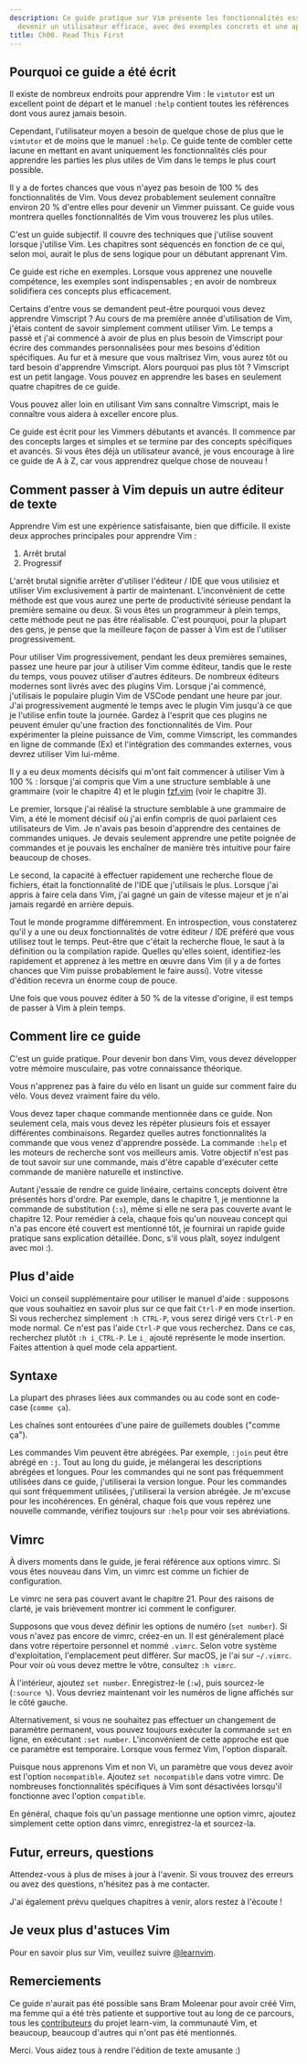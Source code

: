```yaml
---
description: Ce guide pratique sur Vim présente les fonctionnalités essentielles pour
  devenir un utilisateur efficace, avec des exemples concrets et une approche structurée.
title: Ch00. Read This First
---
```


## Pourquoi ce guide a été écrit

Il existe de nombreux endroits pour apprendre Vim : le `vimtutor` est un excellent point de départ et le manuel `:help` contient toutes les références dont vous aurez jamais besoin.

Cependant, l'utilisateur moyen a besoin de quelque chose de plus que le `vimtutor` et de moins que le manuel `:help`. Ce guide tente de combler cette lacune en mettant en avant uniquement les fonctionnalités clés pour apprendre les parties les plus utiles de Vim dans le temps le plus court possible.

Il y a de fortes chances que vous n'ayez pas besoin de 100 % des fonctionnalités de Vim. Vous devez probablement seulement connaître environ 20 % d'entre elles pour devenir un Vimmer puissant. Ce guide vous montrera quelles fonctionnalités de Vim vous trouverez les plus utiles.

C'est un guide subjectif. Il couvre des techniques que j'utilise souvent lorsque j'utilise Vim. Les chapitres sont séquencés en fonction de ce qui, selon moi, aurait le plus de sens logique pour un débutant apprenant Vim.

Ce guide est riche en exemples. Lorsque vous apprenez une nouvelle compétence, les exemples sont indispensables ; en avoir de nombreux solidifiera ces concepts plus efficacement.

Certains d'entre vous se demandent peut-être pourquoi vous devez apprendre Vimscript ? Au cours de ma première année d'utilisation de Vim, j'étais content de savoir simplement comment utiliser Vim. Le temps a passé et j'ai commencé à avoir de plus en plus besoin de Vimscript pour écrire des commandes personnalisées pour mes besoins d'édition spécifiques. Au fur et à mesure que vous maîtrisez Vim, vous aurez tôt ou tard besoin d'apprendre Vimscript. Alors pourquoi pas plus tôt ? Vimscript est un petit langage. Vous pouvez en apprendre les bases en seulement quatre chapitres de ce guide.

Vous pouvez aller loin en utilisant Vim sans connaître Vimscript, mais le connaître vous aidera à exceller encore plus.

Ce guide est écrit pour les Vimmers débutants et avancés. Il commence par des concepts larges et simples et se termine par des concepts spécifiques et avancés. Si vous êtes déjà un utilisateur avancé, je vous encourage à lire ce guide de A à Z, car vous apprendrez quelque chose de nouveau !

## Comment passer à Vim depuis un autre éditeur de texte

Apprendre Vim est une expérience satisfaisante, bien que difficile. Il existe deux approches principales pour apprendre Vim :

1. Arrêt brutal
2. Progressif

L'arrêt brutal signifie arrêter d'utiliser l'éditeur / IDE que vous utilisiez et utiliser Vim exclusivement à partir de maintenant. L'inconvénient de cette méthode est que vous aurez une perte de productivité sérieuse pendant la première semaine ou deux. Si vous êtes un programmeur à plein temps, cette méthode peut ne pas être réalisable. C'est pourquoi, pour la plupart des gens, je pense que la meilleure façon de passer à Vim est de l'utiliser progressivement.

Pour utiliser Vim progressivement, pendant les deux premières semaines, passez une heure par jour à utiliser Vim comme éditeur, tandis que le reste du temps, vous pouvez utiliser d'autres éditeurs. De nombreux éditeurs modernes sont livrés avec des plugins Vim. Lorsque j'ai commencé, j'utilisais le populaire plugin Vim de VSCode pendant une heure par jour. J'ai progressivement augmenté le temps avec le plugin Vim jusqu'à ce que je l'utilise enfin toute la journée. Gardez à l'esprit que ces plugins ne peuvent émuler qu'une fraction des fonctionnalités de Vim. Pour expérimenter la pleine puissance de Vim, comme Vimscript, les commandes en ligne de commande (Ex) et l'intégration des commandes externes, vous devrez utiliser Vim lui-même.

Il y a eu deux moments décisifs qui m'ont fait commencer à utiliser Vim à 100 % : lorsque j'ai compris que Vim a une structure semblable à une grammaire (voir le chapitre 4) et le plugin [fzf.vim](https://github.com/junegunn/fzf.vim) (voir le chapitre 3).

Le premier, lorsque j'ai réalisé la structure semblable à une grammaire de Vim, a été le moment décisif où j'ai enfin compris de quoi parlaient ces utilisateurs de Vim. Je n'avais pas besoin d'apprendre des centaines de commandes uniques. Je devais seulement apprendre une petite poignée de commandes et je pouvais les enchaîner de manière très intuitive pour faire beaucoup de choses.

Le second, la capacité à effectuer rapidement une recherche floue de fichiers, était la fonctionnalité de l'IDE que j'utilisais le plus. Lorsque j'ai appris à faire cela dans Vim, j'ai gagné un gain de vitesse majeur et je n'ai jamais regardé en arrière depuis.

Tout le monde programme différemment. En introspection, vous constaterez qu'il y a une ou deux fonctionnalités de votre éditeur / IDE préféré que vous utilisez tout le temps. Peut-être que c'était la recherche floue, le saut à la définition ou la compilation rapide. Quelles qu'elles soient, identifiez-les rapidement et apprenez à les mettre en œuvre dans Vim (il y a de fortes chances que Vim puisse probablement le faire aussi). Votre vitesse d'édition recevra un énorme coup de pouce.

Une fois que vous pouvez éditer à 50 % de la vitesse d'origine, il est temps de passer à Vim à plein temps.

## Comment lire ce guide

C'est un guide pratique. Pour devenir bon dans Vim, vous devez développer votre mémoire musculaire, pas votre connaissance théorique.

Vous n'apprenez pas à faire du vélo en lisant un guide sur comment faire du vélo. Vous devez vraiment faire du vélo.

Vous devez taper chaque commande mentionnée dans ce guide. Non seulement cela, mais vous devez les répéter plusieurs fois et essayer différentes combinaisons. Regardez quelles autres fonctionnalités la commande que vous venez d'apprendre possède. La commande `:help` et les moteurs de recherche sont vos meilleurs amis. Votre objectif n'est pas de tout savoir sur une commande, mais d'être capable d'exécuter cette commande de manière naturelle et instinctive.

Autant j'essaie de rendre ce guide linéaire, certains concepts doivent être présentés hors d'ordre. Par exemple, dans le chapitre 1, je mentionne la commande de substitution (`:s`), même si elle ne sera pas couverte avant le chapitre 12. Pour remédier à cela, chaque fois qu'un nouveau concept qui n'a pas encore été couvert est mentionné tôt, je fournirai un rapide guide pratique sans explication détaillée. Donc, s'il vous plaît, soyez indulgent avec moi :).

## Plus d'aide

Voici un conseil supplémentaire pour utiliser le manuel d'aide : supposons que vous souhaitiez en savoir plus sur ce que fait `Ctrl-P` en mode insertion. Si vous recherchez simplement `:h CTRL-P`, vous serez dirigé vers `Ctrl-P` en mode normal. Ce n'est pas l'aide `Ctrl-P` que vous recherchez. Dans ce cas, recherchez plutôt `:h i_CTRL-P`. Le `i_` ajouté représente le mode insertion. Faites attention à quel mode cela appartient.

## Syntaxe

La plupart des phrases liées aux commandes ou au code sont en code-case (`comme ça`).

Les chaînes sont entourées d'une paire de guillemets doubles ("comme ça").

Les commandes Vim peuvent être abrégées. Par exemple, `:join` peut être abrégé en `:j`. Tout au long du guide, je mélangerai les descriptions abrégées et longues. Pour les commandes qui ne sont pas fréquemment utilisées dans ce guide, j'utiliserai la version longue. Pour les commandes qui sont fréquemment utilisées, j'utiliserai la version abrégée. Je m'excuse pour les incohérences. En général, chaque fois que vous repérez une nouvelle commande, vérifiez toujours sur `:help` pour voir ses abréviations.

## Vimrc

À divers moments dans le guide, je ferai référence aux options vimrc. Si vous êtes nouveau dans Vim, un vimrc est comme un fichier de configuration.

Le vimrc ne sera pas couvert avant le chapitre 21. Pour des raisons de clarté, je vais brièvement montrer ici comment le configurer.

Supposons que vous devez définir les options de numéro (`set number`). Si vous n'avez pas encore de vimrc, créez-en un. Il est généralement placé dans votre répertoire personnel et nommé `.vimrc`. Selon votre système d'exploitation, l'emplacement peut différer. Sur macOS, je l'ai sur `~/.vimrc`. Pour voir où vous devez mettre le vôtre, consultez `:h vimrc`.

À l'intérieur, ajoutez `set number`. Enregistrez-le (`:w`), puis sourcez-le (`:source %`). Vous devriez maintenant voir les numéros de ligne affichés sur le côté gauche.

Alternativement, si vous ne souhaitez pas effectuer un changement de paramètre permanent, vous pouvez toujours exécuter la commande `set` en ligne, en exécutant `:set number`. L'inconvénient de cette approche est que ce paramètre est temporaire. Lorsque vous fermez Vim, l'option disparaît.

Puisque nous apprenons Vim et non Vi, un paramètre que vous devez avoir est l'option `nocompatible`. Ajoutez `set nocompatible` dans votre vimrc. De nombreuses fonctionnalités spécifiques à Vim sont désactivées lorsqu'il fonctionne avec l'option `compatible`.

En général, chaque fois qu'un passage mentionne une option vimrc, ajoutez simplement cette option dans vimrc, enregistrez-la et sourcez-la.

## Futur, erreurs, questions

Attendez-vous à plus de mises à jour à l'avenir. Si vous trouvez des erreurs ou avez des questions, n'hésitez pas à me contacter.

J'ai également prévu quelques chapitres à venir, alors restez à l'écoute !

## Je veux plus d'astuces Vim

Pour en savoir plus sur Vim, veuillez suivre [@learnvim](https://twitter.com/learnvim).

## Remerciements

Ce guide n'aurait pas été possible sans Bram Moleenar pour avoir créé Vim, ma femme qui a été très patiente et supportive tout au long de ce parcours, tous les [contributeurs](https://github.com/iggredible/Learn-Vim/graphs/contributors) du projet learn-vim, la communauté Vim, et beaucoup, beaucoup d'autres qui n'ont pas été mentionnés.

Merci. Vous aidez tous à rendre l'édition de texte amusante :)